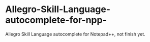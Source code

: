# Allegro-Skill-Language-autocomplete-for-npp-
Allegro Skill Language autocomplete for Notepad++, not finish yet.
